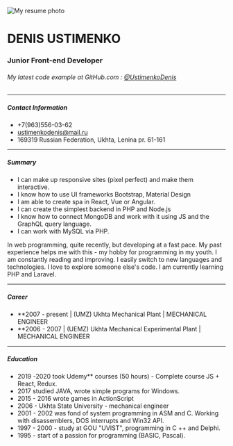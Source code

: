 ![My resume photo](https://avatars1.githubusercontent.com/u/59954252?s=460&u=b742b2c7cc36013c124147a04697a79fa83bdda6&v=4)

# DENIS USTIMENKO

### Junior Front-end Developer

###### My latest code example at GitHub.com : [@UstimenkoDenis](https://github.com/UstimenkoDenis/Koshelek-test)

---

##### Contact Information
  - +7(963)556-03-62
  - ustimenkodenis@mail.ru
  - 169319 Russian Federation, Ukhta, Lenina pr. 61-161

---

##### Summary  
* I can make up responsive sites (pixel perfect) and make them interactive.
* I know how to use UI frameworks Bootstrap, Material Design
* I am able to create spa in React, Vue or Angular.
* I can create the simplest backend in PHP and Node.js
* I know how to connect MongoDB and work with it using JS and the GraphQL query language.
* I can work with MySQL via PHP.

In web programming, quite recently, but developing at a fast pace. My past experience helps me with this - my hobby for programming in my youth. I am constantly reading and improving. I easily switch to new languages ​​and technologies. I love to explore someone else's code. I am currently learning PHP and Laravel.

---

##### Career
* **2007 - present  | (UMZ) Ukhta Mechanical Plant | MECHANICAL ENGINEER
* **2006 - 2007     | (UEMZ) Ukhta Mechanical Experimental Plant | MECHANICAL ENGINEER

--- 

##### Education
* 2019 -2020 took Udemy** courses (50 hours) - Complete course JS + React, Redux.
* 2017 studied JAVA, wrote simple programs for Windows.
* 2015 - 2016 wrote games in ActionScript
* 2006 - Ukhta State University - mechanical engineer
* 2001 - 2002 was fond of system programming in ASM and C. Working with disassemblers, DOS interrupts and Win32 API.
* 1997 - 2000 - study at GOU "UVIST", programming in C ++ and Delphi.
* 1995 - start of a passion for programming (BASIC, Pascal). 




